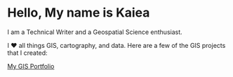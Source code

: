 <!DOCTYPE html>
<html>
<body>

<h1>Hello, My name is Kaiea</h1>
<p>I am a Technical Writer and a Geospatial Science enthusiast.</p>
<p>I &#9829; all things GIS, cartography, and data.  Here are a few of the GIS  projects that I created:</p>
<a href="https://geospatialscience601770360.wordpress.com/">My GIS Portfolio<a/>


<p>
</body>
</html>
